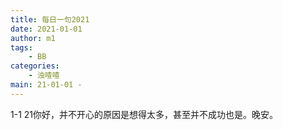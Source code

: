 ```yaml
---
title: 每日一句2021
date: 2021-01-01
author: m1
tags:
    - BB
categories:
    - 浊喳喳
main: 21-01-01 -
---
```

1-1 21你好，并不开心的原因是想得太多，甚至并不成功也是。晚安。